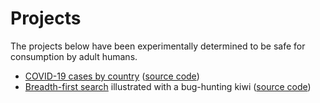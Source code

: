 # Projects

The projects below have been experimentally determined to be safe for consumption by adult humans.

* [COVID-19 cases by country](https://foreignvir.us/) ([source code](https://github.com/rmlowe/covid-19-geo-dist))
* [Breadth-first search](https://bfs.rmlowe.com/) illustrated with a bug-hunting kiwi ([source code](https://github.com/rmlowe/bfs))
